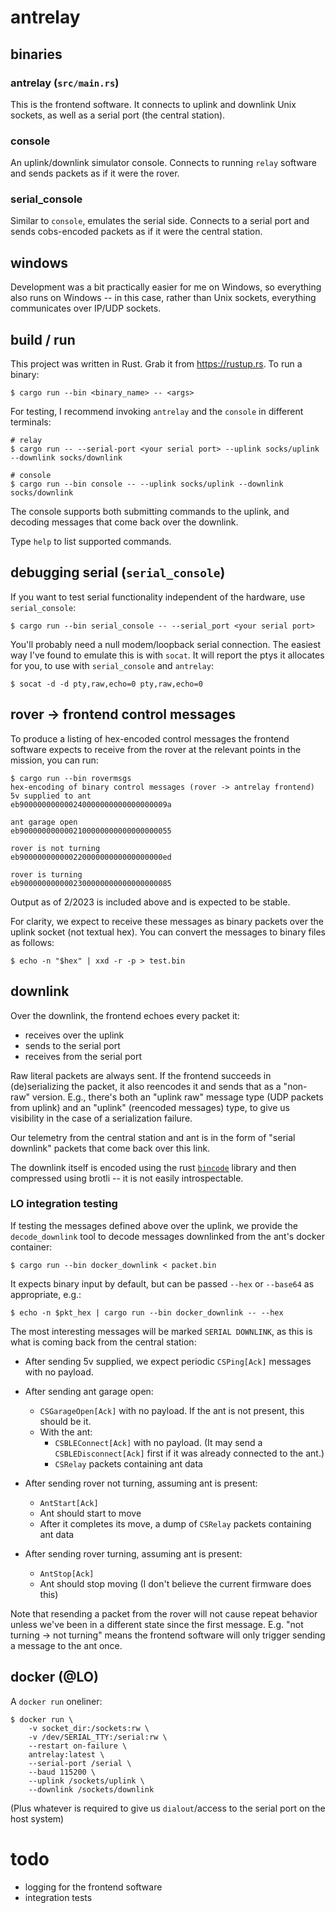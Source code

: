# antrelay

## binaries

### antrelay (`src/main.rs`)

This is the frontend software. It connects to uplink and downlink Unix sockets,
as well as a serial port (the central station).

### console

An uplink/downlink simulator console. Connects to running `relay` software and
sends packets as if it were the rover.

### serial_console

Similar to `console`, emulates the serial side. Connects to a serial port and sends cobs-encoded
packets as if it were
the central station.

## windows

Development was a bit practically easier for me on Windows, so everything also runs on Windows -- in
this case, rather than Unix sockets, everything communicates over IP/UDP sockets.

## build / run

This project was written in Rust. Grab it from <https://rustup.rs>. To run a binary:

```console
$ cargo run --bin <binary_name> -- <args>
```

For testing, I recommend invoking `antrelay` and the `console` in different terminals:

```console
# relay
$ cargo run -- --serial-port <your serial port> --uplink socks/uplink --downlink socks/downlink

# console
$ cargo run --bin console -- --uplink socks/uplink --downlink socks/downlink
```

The console supports both submitting commands to the uplink, and decoding messages that come back
over the downlink.

Type `help` to list supported commands.

## debugging serial (`serial_console`)

If you want to test serial functionality independent of the hardware, use `serial_console`:

```console
$ cargo run --bin serial_console -- --serial_port <your serial port>
```

You'll probably need a null modem/loopback serial connection. The easiest way I've found to emulate
this is with
`socat`. It will report the ptys it allocates for you, to use with `serial_console` and `antrelay`:

```console
$ socat -d -d pty,raw,echo=0 pty,raw,echo=0
```

## rover -> frontend control messages
To produce a listing of hex-encoded control messages the frontend software expects to receive from
the rover at the relevant points in the mission, you can run:

```console
$ cargo run --bin rovermsgs
hex-encoding of binary control messages (rover -> antrelay frontend)
5v supplied to ant
eb900000000000240000000000000000009a

ant garage open
eb9000000000002100000000000000000055

rover is not turning
eb90000000000022000000000000000000ed

rover is turning
eb9000000000002300000000000000000085
```

Output as of 2/2023 is included above and is expected to be stable.

For clarity, we expect to receive these messages as binary packets over the uplink socket (not
textual hex). You can convert the messages to binary files as follows:

```shell
$ echo -n "$hex" | xxd -r -p > test.bin
```

## downlink
Over the downlink, the frontend echoes every packet it:

- receives over the uplink
- sends to the serial port
- receives from the serial port

Raw literal packets are always sent. If the frontend succeeds in (de)serializing the packet, it also
reencodes it and sends that as a "non-raw" version. E.g., there's both an "uplink raw" message type
(UDP packets from uplink) and an "uplink" (reencoded messages) type, to give us visibility in the
case of a serialization failure.

Our telemetry from the central station and ant is in the form of "serial downlink" packets that come
back over this link.

The downlink itself is encoded using the rust [`bincode`](https://docs.rs/bincode/latest/bincode/)
library and then compressed using brotli -- it is not easily introspectable.

### LO integration testing
If testing the messages defined above over the uplink, we provide the `decode_downlink` tool to
decode messages downlinked from the ant's docker container:

```shell
$ cargo run --bin docker_downlink < packet.bin
```

It expects binary input by default, but can be passed `--hex` or `--base64` as appropriate, e.g.:

```shell
$ echo -n $pkt_hex | cargo run --bin docker_downlink -- --hex
```

The most interesting messages will be marked `SERIAL DOWNLINK`, as this is what is coming back from
the central station:

- After sending 5v supplied, we expect periodic `CSPing[Ack]` messages with no payload.

- After sending ant garage open:
  - `CSGarageOpen[Ack]` with no payload. If the ant is not present, this should be it.
  - With the ant:
    - `CSBLEConnect[Ack]` with no payload. (It may send a `CSBLEDisconnect[Ack]` first if it was
       already connected to the ant.)
    - `CSRelay` packets containing ant data

- After sending rover not turning, assuming ant is present:
  - `AntStart[Ack]`
  - Ant should start to move
  - After it completes its move, a dump of `CSRelay` packets containing ant data

- After sending rover turning, assuming ant is present:
  - `AntStop[Ack]`
  - Ant should stop moving (I don't believe the current firmware does this)

Note that resending a packet from the rover will not cause repeat behavior unless we've been in a
different state since the first message. E.g. "not turning -> not turning" means the frontend
software will only trigger sending a message to the ant once.

## docker (@LO)

A `docker run` oneliner:

```console
$ docker run \
    -v socket_dir:/sockets:rw \
    -v /dev/SERIAL_TTY:/serial:rw \
    --restart on-failure \
    antrelay:latest \
    --serial-port /serial \
    --baud 115200 \
    --uplink /sockets/uplink \
    --downlink /sockets/downlink
```

(Plus whatever is required to give us `dialout`/access to the serial port on the host system)

# todo
- logging for the frontend software
- integration tests
